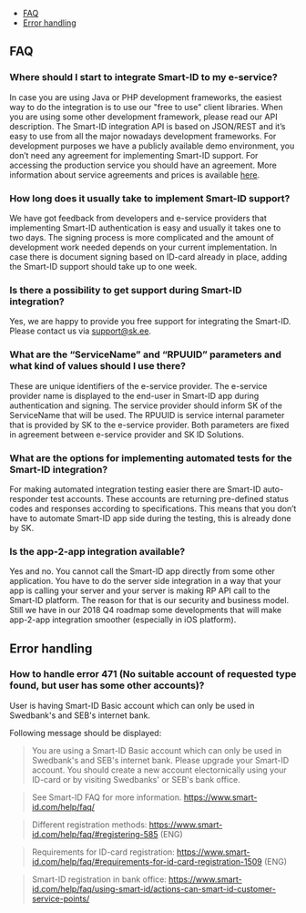 
* [FAQ](#faq)
* [Error handling](#error-handling)

## FAQ
### Where should I start to integrate Smart-ID to my e-service?
In case you are using Java or PHP development frameworks, the easiest way to do the integration is to use our "free to use" client libraries. When you are using some other development framework, please read our API description. The Smart-ID integration API is based on JSON/REST and it’s easy to use from all the major nowadays development frameworks. For development purposes we have a publicly available demo environment, you don’t need any agreement for implementing Smart-ID support. For accessing the production service you should have an agreement. More information about service agreements and prices is available [here](https://www.smart-id.com/e-service-providers/).

### How long does it usually take to implement Smart-ID support?
We have got feedback from developers and e-service providers that implementing Smart-ID authentication is easy and usually it takes one to two days. The signing process is more complicated and the amount of development work needed depends on your current implementation. In case there is document signing based on ID-card already in place, adding the Smart-ID support should take up to one week.

### Is there a possibility to get support during Smart-ID integration?
Yes, we are happy to provide you free support for integrating the Smart-ID. Please contact us via support@sk.ee.

### What are the “ServiceName” and “RPUUID” parameters and what kind of values should I use there?
These are unique identifiers of the e-service provider. The e-service provider name is displayed to the end-user in Smart-ID app during authentication and signing. The service provider should inform SK of the ServiceName that will be used. The RPUUID is service internal parameter that is provided by SK to the e-service provider. Both parameters are fixed in agreement between e-service provider and SK ID Solutions.
 
### What are the options for implementing automated tests for the Smart-ID integration?
For making automated integration testing easier there are Smart-ID auto-responder test accounts. These accounts are returning pre-defined status codes and responses according to specifications. This means that you don’t have to automate Smart-ID app side during the testing, this is already done by SK.

### Is the app-2-app integration available?
Yes and no. You cannot call the Smart-ID app directly from some other application. You have to do the server side integration in a way that your app is calling your server and your server is making RP API call to the Smart-ID platform. The reason for that is our security and business model.
Still we have in our 2018 Q4 roadmap some developments that will make app-2-app integration smoother (especially in iOS platform).

## Error handling
### How to handle error 471 (No suitable account of requested type found, but user has some other accounts)?
User is having Smart-ID Basic account which can only be used in Swedbank's and SEB's internet bank.

Following message should be displayed:

> You are using a Smart-ID Basic account which can only be used in Swedbank's and SEB's internet bank.
> Please upgrade your Smart-ID account. You should create a new account electornically using your ID-card or by visiting Swedbanks' or SEB's bank office. 

> See Smart-ID FAQ for more information. 
> https://www.smart-id.com/help/faq/ 

> Different registration methods: 
> https://www.smart-id.com/help/faq/#registering-585 (ENG) 

> Requirements for ID-card registration: 
> https://www.smart-id.com/help/faq/#requirements-for-id-card-registration-1509 (ENG) 

> Smart-ID registration in bank office:
> https://www.smart-id.com/help/faq/using-smart-id/actions-can-smart-id-customer-service-points/